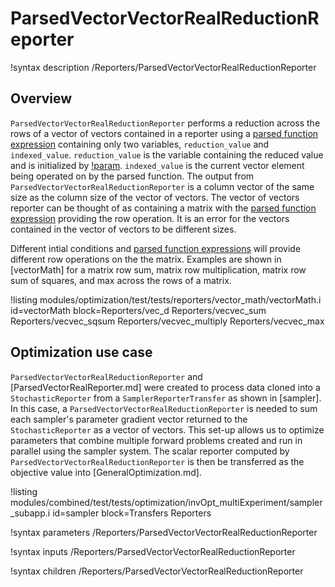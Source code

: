 # ParsedVectorVectorRealReductionReporter

!syntax description /Reporters/ParsedVectorVectorRealReductionReporter

## Overview

`ParsedVectorVectorRealReductionReporter` performs a reduction across the rows of a vector of vectors contained in a reporter using a [parsed function expression](MooseParsedFunction.md) containing only two variables, `reduction_value` and `indexed_value`.  `reduction_value` is the variable containing the reduced value and is initialized by [!param](/Reporters/ParsedVectorVectorRealReductionReporter/initial_value).  `indexed_value` is the current vector element being operated on by the parsed function.  The output from `ParsedVectorVectorRealReductionReporter` is a column vector of the same size as the column size of the vector of vectors.  The vector of vectors reporter can be thought of as containing a matrix with the [parsed function expression](MooseParsedFunction.md) providing the row operation.  It is an error for the vectors contained in the vector of vectors to be different sizes.

Different intial conditions and [parsed function expressions](MooseParsedFunction.md) will provide different row operations on the the matrix.  Examples are shown in [vectorMath] for a matrix row sum, matrix row multiplication, matrix row sum of squares, and max across the rows of a matrix.

!listing modules/optimization/test/tests/reporters/vector_math/vectorMath.i id=vectorMath block=Reporters/vec_d Reporters/vecvec_sum Reporters/vecvec_sqsum Reporters/vecvec_multiply Reporters/vecvec_max

## Optimization use case

`ParsedVectorVectorRealReductionReporter` and [ParsedVectorRealReporter.md] were created to process data cloned into a `StochasticReporter` from a `SamplerReporterTransfer` as shown in [sampler].
In this case, a `ParsedVectorVectorRealReductionReporter` is needed to sum each sampler's parameter gradient vector returned to the `StochasticReporter` as a vector of vectors.
This set-up allows us to optimize parameters that combine multiple forward problems created and run in parallel using the sampler system.
The scalar reporter computed by `ParsedVectorVectorRealReductionReporter` is then be transferred as the objective value into [GeneralOptimization.md].

!listing modules/combined/test/tests/optimization/invOpt_multiExperiment/sampler_subapp.i id=sampler block=Transfers Reporters

!syntax parameters /Reporters/ParsedVectorVectorRealReductionReporter

!syntax inputs /Reporters/ParsedVectorVectorRealReductionReporter

!syntax children /Reporters/ParsedVectorVectorRealReductionReporter

